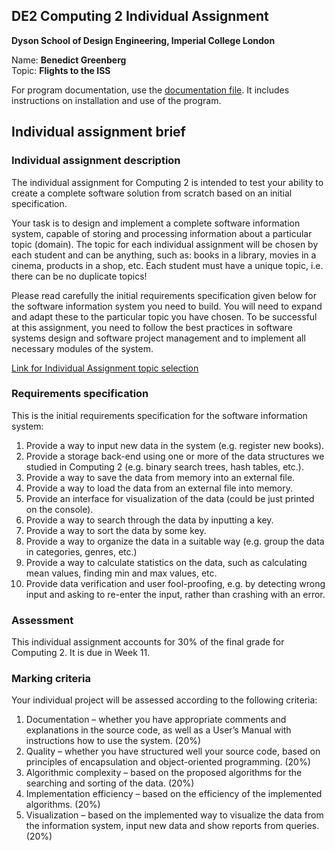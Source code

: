 ## DE2 Computing 2 Individual Assignment
**Dyson School of Design Engineering, Imperial College London**

Name: **Benedict Greenberg**  
Topic: **Flights to the ISS**  

For program documentation, use the [documentation file](documentation.md). It includes instructions on installation and use of the program.

## Individual assignment brief

### Individual assignment description
The individual assignment for Computing 2 is intended to test your ability to create a complete software solution from scratch based on an initial specification.

Your task is to design and implement a complete software information system, capable of storing and processing information about a particular topic (domain). The topic for each individual assignment will be chosen by each student and can be anything, such as: books in a library, movies in a cinema, products in a shop, etc. Each student must have a unique topic, i.e. there can be no duplicate topics!

Please read carefully the initial requirements specification given below for the software information system you need to build. You will need to expand and adapt these to the particular topic you have chosen. To be successful at this assignment, you need to follow the best practices in software systems design and software project management and to implement all necessary modules of the system.

[Link for Individual Assignment topic selection](https://docs.google.com/document/d/1nYnoW-ZC34jtend54OwvpLeVNKDkvAfBk72i0qtWO6k/edit?usp=sharing)

### Requirements specification
This is the initial requirements specification for the software information system:

1. Provide a way to input new data in the system (e.g. register new books).
2. Provide a storage back-end using one or more of the data structures we studied in Computing 2 (e.g. binary search trees, hash tables, etc.).
3. Provide a way to save the data from memory into an external file.
4. Provide a way to load the data from an external file into memory.
5. Provide an interface for visualization of the data (could be just printed on the console).
6. Provide a way to search through the data by inputting a key.
7. Provide a way to sort the data by some key.
8. Provide a way to organize the data in a suitable way (e.g. group the data in categories, genres, etc.)
9. Provide a way to calculate statistics on the data, such as calculating mean values, finding min and max values, etc.
10. Provide data verification and user fool-proofing, e.g. by detecting wrong input and asking to re-enter the input, rather than crashing with an error.

### Assessment
This individual assignment accounts for 30% of the final grade for Computing 2. It is due in Week 11.

### Marking criteria
Your individual project will be assessed according to the following criteria:

1. Documentation – whether you have appropriate comments and explanations in the source code, as well as a User’s Manual with instructions how to use the system. (20%)
2. Quality – whether you have structured well your source code, based on principles of encapsulation and object-oriented programming. (20%)
3. Algorithmic complexity – based on the proposed algorithms for the searching and sorting of the data. (20%)
4. Implementation efficiency – based on the efficiency of the implemented algorithms. (20%)
5. Visualization – based on the implemented way to visualize the data from the information system, input new data and show reports from queries. (20%)
